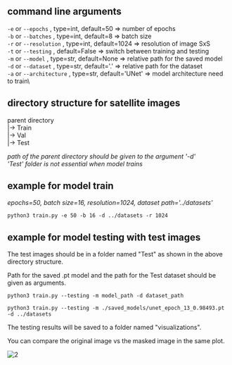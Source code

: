 
## command line arguments
`-e` or `--epochs` ,      type=int, default=50      => number of epochs\
`-b` or `--batches` ,     type=int, default=8       => batch size\
`-r` or `--resolution` ,  type=int, default=1024    => resolution of image SxS\
`-t` or `--testing` ,               default=False   => switch between training and testing\
`-m` or `--model` ,       type=str, default=None    => relative path for the saved model\
`-d` or `--dataset` ,     type=str, default='.'     => relative path for the dataset\
`-a` or `--architecture` ,     type=str, default='UNet'     => model architecture need to train\

## directory structure for satellite images

parent directory  
    |-> Train                  
    |-> Val\
    |-> Test

_path of the parent directory should be given to the argument '-d'_\
_'Test' folder is not essential when model trains_

## example for model train

_epochs=50, batch size=16, resolution=1024, dataset path='../datasets'_

`python3 train.py -e 50 -b 16 -d ../datasets -r 1024`


## example for model testing with test images

The test images should be in a folder named "Test" as shown in the above directory structure. 

Path for the saved .pt model and the path for the Test dataset should be given as arguments. 

`python3 train.py --testing -m model_path -d dataset_path`

`python3 train.py --testing -m ./saved_models/unet_epoch_13_0.98493.pt -d ../datasets`

The testing results will be saved to a folder named "visualizations". 

You can compare the original image vs the masked image in the same plot. 

![2](https://user-images.githubusercontent.com/59405594/183392572-31674a18-7403-4e80-8f8c-e65e2bc07cfd.jpg)

